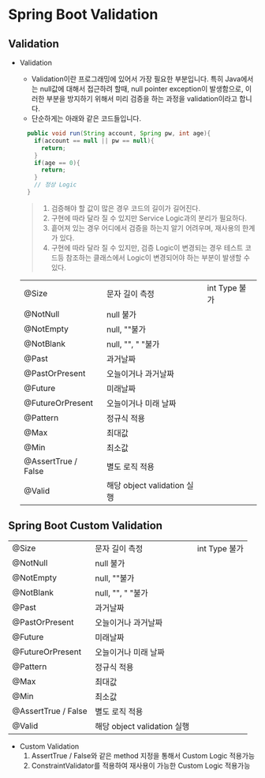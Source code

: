 # Spring Boot Validation

## Validation

- Validation
  * Validation이란 프로그래밍에 있어서 가장 필요한 부분입니다. 특히 Java에서는 null값에 대해서 접근하려 할때, null pointer exception이 발생함으로, 이러한 부분을 방지하기 위해서 미리 검증을 하는 과정을 validation이라고 합니다.
  * 단순하게는 아래와 같은 코드들입니다.
  ``` java
    public void run(String account, Spring pw, int age){
      if(account == null || pw == null){
        return; 
      }
      if(age == 0){
        return; 
      }
      // 정상 Logic 
    }
  ```
  
  > 1. 검증해야 할 값이 많은 경우 코드의 길이가 길어진다.
  > 2. 구현에 따라 달라 질 수 있지만 Service Logic과의 분리가 필요하다.
  > 3. 흩어져 있는 경우 어디에서 검증을 하는지 알기 어려우며, 재사용의 한계가 있다.
  > 4. 구현에 따라 달라 질 수 있지만, 검증 Logic이 변경되는 경우 테스트 코드등 참조하는 클래스에서 Logic이 변경되어야 하는 부분이 발생할 수 있다. 
  
  ||||
  |------|---|---|
  |@Size|문자 길이 측정|int Type 불가|
  |@NotNull|null 불가||
  |@NotEmpty|null, ""불가||
  |@NotBlank|null, "", " "불가||
  |@Past|과거날짜||
  |@PastOrPresent|오늘이거나 과거날짜||
  |@Future|미래날짜||
  |@FutureOrPresent|오늘이거나 미래 날짜||
  |@Pattern|정규식 적용||
  |@Max|최대값||
  |@Min|최소값||
  |@AssertTrue / False|별도 로직 적용||
  |@Valid|해당 object validation 실행|| 

## Spring Boot Custom Validation
  ||||
  |------|---|---|
  |@Size|문자 길이 측정|int Type 불가|
  |@NotNull|null 불가||
  |@NotEmpty|null, ""불가||
  |@NotBlank|null, "", " "불가||
  |@Past|과거날짜||
  |@PastOrPresent|오늘이거나 과거날짜||
  |@Future|미래날짜||
  |@FutureOrPresent|오늘이거나 미래 날짜||
  |@Pattern|정규식 적용||
  |@Max|최대값||
  |@Min|최소값||
  |@AssertTrue / False|별도 로직 적용||
  |@Valid|해당 object validation 실행||
  
  - Custom Validation
    1. AssertTrue / False와 같은 method 지정을 통해서 Custom Logic 적용가능
    2. ConstraintValidator를 적용하여 재사용이 가능한 Custom Logic 적용가능 
